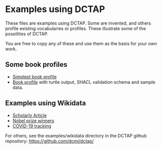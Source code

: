 # Examples using DCTAP

These files are examples using DCTAP. Some are invented, and others profile existing vocabularies or profiles. These illustrate some of the possilities of DCTAP. 

You are free to copy any of these and use them as the basis for your own work.

## Some book profiles

* [Simplest book profile](simple-book-2)
* [Book profile](simple-book) with turtle output, SHACL validation schema and sample data.

## Examples using Wikidata

* [Scholarly Article](wikidata/ScholarlyArticle)
* [Nobel prize winners](wikidata/wikidata_nobel_prize_winners)
* [COVID-19 tracking](wikidata/wikidata_covid-19_contact_tracing_app)

For others, see the examples/wikidata directory in the DCTAP github repository: https://github.com/dcmi/dctap/
